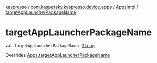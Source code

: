 [kaspresso](../../index.md) / [com.kaspersky.kaspresso.device.apps](../index.md) / [AppsImpl](index.md) / [targetAppLauncherPackageName](./target-app-launcher-package-name.md)

# targetAppLauncherPackageName

`val targetAppLauncherPackageName: `[`String`](https://kotlinlang.org/api/latest/jvm/stdlib/kotlin/-string/index.html)

Overrides [Apps.targetAppLauncherPackageName](../-apps/target-app-launcher-package-name.md)

